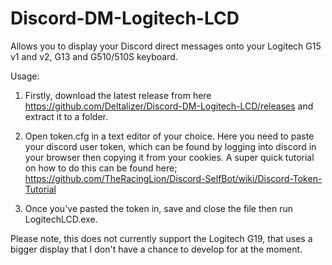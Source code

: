 # Discord-DM-Logitech-LCD
Allows you to display your Discord direct messages onto your Logitech G15 v1 and v2, G13 and G510/510S keyboard.

Usage:

1. Firstly, download the latest release from here https://github.com/Deltalizer/Discord-DM-Logitech-LCD/releases and extract it to a folder. 

2. Open token.cfg in a text editor of your choice. Here you need to paste your discord user token, which can be found by logging into discord in your browser then copying it from your cookies. A super quick tutorial on how to do this can be found here; https://github.com/TheRacingLion/Discord-SelfBot/wiki/Discord-Token-Tutorial

3. Once you've pasted the token in, save and close the file then run LogitechLCD.exe.

Please note, this does not currently support the Logitech G19, that uses a bigger display that I don't have a chance to develop for at the moment.
